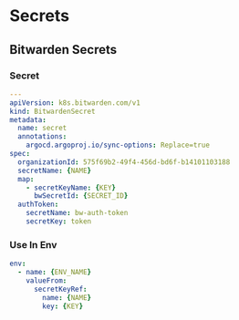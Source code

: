 # Secrets

## Bitwarden Secrets

### Secret
```yaml
---
apiVersion: k8s.bitwarden.com/v1
kind: BitwardenSecret
metadata:
  name: secret
  annotations:
    argocd.argoproj.io/sync-options: Replace=true
spec:
  organizationId: 575f69b2-49f4-456d-bd6f-b14101103188
  secretName: {NAME}
  map:
    - secretKeyName: {KEY}
      bwSecretId: {SECRET_ID}
  authToken:
    secretName: bw-auth-token
    secretKey: token
```

### Use In Env
```yaml
env:
  - name: {ENV_NAME}
    valueFrom:
      secretKeyRef:
        name: {NAME}
        key: {KEY}
```
